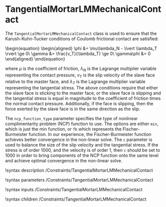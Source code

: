 # TangentialMortarLMMechanicalContact

The `TangentialMortarLMMechanicalContact` class is used to ensure that the
Karush-Kuhn-Tucker conditions of Coulomb frictional contact are satisfied:

\begin{equation}
\begin{aligned}
\phi &= \mu\lambda_N - \lvert \lambda_T \rvert \ge 0\\
\gamma &= \frac{v_T}{\lambda_T} \ge 0\\
\gamma\phi &= 0
\end{aligned}
\end{equation}

where $\mu$ is the coefficient of friction, $\lambda_N$ is the Lagrange
multiplier variable representing the contact pressure, $v_T$ is the slip
velocity of the slave face relative to the master face, and $\lambda_T$ is the
Lagrange multiplier variable representing the tangential stress. The above
conditions require that either the slave face is sticking to the master face, or
the slave face is slipping and the tangential stress is equal in magnitude to
the coefficient of friction times the normal contact pressure. Additionally, if
the face is slipping, then the force exerted by the slave face is in the same
direction as the slip.

The `ncp_function_type` parameter specifies the type of nonlinear
complimentarity problem (NCP) function to use. The options are either `min`, which is just the
min function, or `fb` which represents the Fischer-Burmeister function. In our
experience, the Fischer-Burmeister function achieves better convergence in the
non-linear solve. The `c` parameter is used to balance the size of the slip
velocity and the tangential stress. If the stress is of order 1000, and the
velocity is of order 1, then `c` should be set to 1000 in order to bring
components of the NCP function onto the same level and achieve optimal
convergence in the non-linear solve.

!syntax description /Constraints/TangentialMortarLMMechanicalContact

!syntax parameters /Constraints/TangentialMortarLMMechanicalContact

!syntax inputs /Constraints/TangentialMortarLMMechanicalContact

!syntax children /Constraints/TangentialMortarLMMechanicalContact
